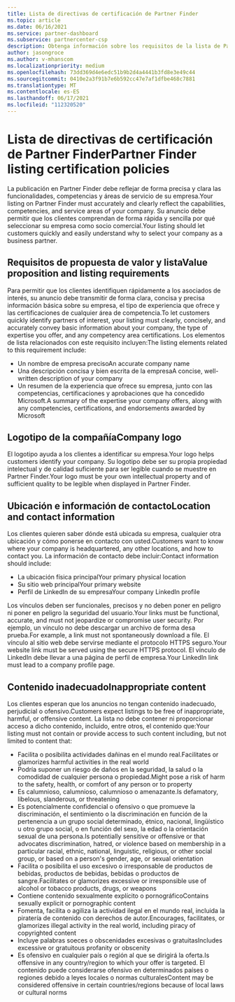 ```yaml
---
title: Lista de directivas de certificación de Partner Finder
ms.topic: article
ms.date: 06/16/2021
ms.service: partner-dashboard
ms.subservice: partnercenter-csp
description: Obtenga información sobre los requisitos de la lista de Partner Finder.
author: jasongroce
ms.author: v-mhanscom
ms.localizationpriority: medium
ms.openlocfilehash: 73dd369d4e6edc51b9b2d4a4441b3fd8e3e49c44
ms.sourcegitcommit: 0410e2a3f91b7e6b592cc47e7af1dfbe468c7881
ms.translationtype: MT
ms.contentlocale: es-ES
ms.lasthandoff: 06/17/2021
ms.locfileid: "112320520"
---
```

# <a name="partner-finder-listing-certification-policies"></a><span data-ttu-id="c8b21-103">Lista de directivas de certificación de Partner Finder</span><span class="sxs-lookup"><span data-stu-id="c8b21-103">Partner Finder listing certification policies</span></span>

<span data-ttu-id="c8b21-104">La publicación en Partner Finder debe reflejar de forma precisa y clara las funcionalidades, competencias y áreas de servicio de su empresa.</span><span class="sxs-lookup"><span data-stu-id="c8b21-104">Your listing on Partner Finder must accurately and clearly reflect the capabilities, competencies, and service areas of your company.</span></span> <span data-ttu-id="c8b21-105">Su anuncio debe permitir que los clientes comprendan de forma rápida y sencilla por qué seleccionar su empresa como socio comercial.</span><span class="sxs-lookup"><span data-stu-id="c8b21-105">Your listing should let customers quickly and easily understand why to select your company as a business partner.</span></span>

## <a name="value-proposition-and-listing-requirements"></a><span data-ttu-id="c8b21-106">Requisitos de propuesta de valor y lista</span><span class="sxs-lookup"><span data-stu-id="c8b21-106">Value proposition and listing requirements</span></span>

<span data-ttu-id="c8b21-107">Para permitir que los clientes identifiquen rápidamente a los asociados de interés, su anuncio debe transmitir de forma clara, concisa y precisa información básica sobre su empresa, el tipo de experiencia que ofrece y las certificaciones de cualquier área de competencia.</span><span class="sxs-lookup"><span data-stu-id="c8b21-107">To let customers quickly identify partners of interest, your listing must clearly, concisely, and accurately convey basic information about your company, the type of expertise you offer, and any competency area certifications.</span></span> <span data-ttu-id="c8b21-108">Los elementos de lista relacionados con este requisito incluyen:</span><span class="sxs-lookup"><span data-stu-id="c8b21-108">The listing elements related to this requirement include:</span></span>

- <span data-ttu-id="c8b21-109">Un nombre de empresa preciso</span><span class="sxs-lookup"><span data-stu-id="c8b21-109">An accurate company name</span></span>
- <span data-ttu-id="c8b21-110">Una descripción concisa y bien escrita de la empresa</span><span class="sxs-lookup"><span data-stu-id="c8b21-110">A concise, well-written description of your company</span></span>
- <span data-ttu-id="c8b21-111">Un resumen de la experiencia que ofrece su empresa, junto con las competencias, certificaciones y aprobaciones que ha concedido Microsoft.</span><span class="sxs-lookup"><span data-stu-id="c8b21-111">A summary of the expertise your company offers, along with any competencies, certifications, and endorsements awarded by Microsoft</span></span>

## <a name="company-logo"></a><span data-ttu-id="c8b21-112">Logotipo de la compañía</span><span class="sxs-lookup"><span data-stu-id="c8b21-112">Company logo</span></span>

<span data-ttu-id="c8b21-113">El logotipo ayuda a los clientes a identificar su empresa.</span><span class="sxs-lookup"><span data-stu-id="c8b21-113">Your logo helps customers identify your company.</span></span> <span data-ttu-id="c8b21-114">Su logotipo debe ser su propia propiedad intelectual y de calidad suficiente para ser legible cuando se muestre en Partner Finder.</span><span class="sxs-lookup"><span data-stu-id="c8b21-114">Your logo must be your own intellectual property and of sufficient quality to be legible when displayed in Partner Finder.</span></span>

## <a name="location-and-contact-information"></a><span data-ttu-id="c8b21-115">Ubicación e información de contacto</span><span class="sxs-lookup"><span data-stu-id="c8b21-115">Location and contact information</span></span>

<span data-ttu-id="c8b21-116">Los clientes quieren saber dónde está ubicada su empresa, cualquier otra ubicación y cómo ponerse en contacto con usted.</span><span class="sxs-lookup"><span data-stu-id="c8b21-116">Customers want to know where your company is headquartered, any other locations, and how to contact you.</span></span> <span data-ttu-id="c8b21-117">La información de contacto debe incluir:</span><span class="sxs-lookup"><span data-stu-id="c8b21-117">Contact information should include:</span></span>

- <span data-ttu-id="c8b21-118">La ubicación física principal</span><span class="sxs-lookup"><span data-stu-id="c8b21-118">Your primary physical location</span></span>
- <span data-ttu-id="c8b21-119">Su sitio web principal</span><span class="sxs-lookup"><span data-stu-id="c8b21-119">Your primary website</span></span>
- <span data-ttu-id="c8b21-120">Perfil de LinkedIn de su empresa</span><span class="sxs-lookup"><span data-stu-id="c8b21-120">Your company LinkedIn profile</span></span>

<span data-ttu-id="c8b21-121">Los vínculos deben ser funcionales, precisos y no deben poner en peligro ni poner en peligro la seguridad del usuario.</span><span class="sxs-lookup"><span data-stu-id="c8b21-121">Your links must be functional, accurate, and must not jeopardize or compromise user security.</span></span> <span data-ttu-id="c8b21-122">Por ejemplo, un vínculo no debe descargar un archivo de forma desa prueba.</span><span class="sxs-lookup"><span data-stu-id="c8b21-122">For example, a link must not spontaneously download a file.</span></span> <span data-ttu-id="c8b21-123">El vínculo al sitio web debe servirse mediante el protocolo HTTPS seguro.</span><span class="sxs-lookup"><span data-stu-id="c8b21-123">Your website link must be served using the secure HTTPS protocol.</span></span> <span data-ttu-id="c8b21-124">El vínculo de LinkedIn debe llevar a una página de perfil de empresa.</span><span class="sxs-lookup"><span data-stu-id="c8b21-124">Your LinkedIn link must lead to a company profile page.</span></span>

## <a name="inappropriate-content"></a><span data-ttu-id="c8b21-125">Contenido inadecuado</span><span class="sxs-lookup"><span data-stu-id="c8b21-125">Inappropriate content</span></span>

<span data-ttu-id="c8b21-126">Los clientes esperan que los anuncios no tengan contenido inadecuado, perjudicial o ofensivo.</span><span class="sxs-lookup"><span data-stu-id="c8b21-126">Customers expect listings to be free of inappropriate, harmful, or offensive content.</span></span> <span data-ttu-id="c8b21-127">La lista no debe contener ni proporcionar acceso a dicho contenido, incluido, entre otros, el contenido que:</span><span class="sxs-lookup"><span data-stu-id="c8b21-127">Your listing must not contain or provide access to such content including, but not limited to content that:</span></span>

- <span data-ttu-id="c8b21-128">Facilita o posibilita actividades dañinas en el mundo real.</span><span class="sxs-lookup"><span data-stu-id="c8b21-128">Facilitates or glamorizes harmful activities in the real world</span></span>
- <span data-ttu-id="c8b21-129">Podría suponer un riesgo de daños en la seguridad, la salud o la comodidad de cualquier persona o propiedad.</span><span class="sxs-lookup"><span data-stu-id="c8b21-129">Might pose a risk of harm to the safety, health, or comfort of any person or to property</span></span>
- <span data-ttu-id="c8b21-130">Es calumnioso, calumnioso, calumnioso o amenazante.</span><span class="sxs-lookup"><span data-stu-id="c8b21-130">Is defamatory, libelous, slanderous, or threatening</span></span>
- <span data-ttu-id="c8b21-131">Es potencialmente confidencial o ofensivo o que promueve la discriminación, el sentimiento o la discriminación en función de la pertenencia a un grupo social determinado, étnico, nacional, lingüístico u otro grupo social, o en función del sexo, la edad o la orientación sexual de una persona.</span><span class="sxs-lookup"><span data-stu-id="c8b21-131">Is potentially sensitive or offensive or that advocates discrimination, hatred, or violence based on membership in a particular racial, ethnic, national, linguistic, religious, or other social group, or based on a person's gender, age, or sexual orientation</span></span>
- <span data-ttu-id="c8b21-132">Facilita o posibilita el uso excesivo o irresponsable de productos de bebidas, productos de bebidas, bebidas o productos de sangre.</span><span class="sxs-lookup"><span data-stu-id="c8b21-132">Facilitates or glamorizes excessive or irresponsible use of alcohol or tobacco products, drugs, or weapons</span></span>
- <span data-ttu-id="c8b21-133">Contiene contenido sexualmente explícito o pornográfico</span><span class="sxs-lookup"><span data-stu-id="c8b21-133">Contains sexually explicit or pornographic content</span></span>
- <span data-ttu-id="c8b21-134">Fomenta, facilita o agiliza la actividad ilegal en el mundo real, incluida la piratería de contenido con derechos de autor.</span><span class="sxs-lookup"><span data-stu-id="c8b21-134">Encourages, facilitates, or glamorizes illegal activity in the real world, including piracy of copyrighted content</span></span>
- <span data-ttu-id="c8b21-135">Incluye palabras soeces o obscenidades excesivas o gratuitas</span><span class="sxs-lookup"><span data-stu-id="c8b21-135">Includes excessive or gratuitous profanity or obscenity</span></span>
- <span data-ttu-id="c8b21-136">Es ofensivo en cualquier país o región al que se dirigirá la oferta.</span><span class="sxs-lookup"><span data-stu-id="c8b21-136">Is offensive in any country/region to which your offer is targeted.</span></span> <span data-ttu-id="c8b21-137">El contenido puede considerarse ofensivo en determinados países o regiones debido a leyes locales o normas culturales</span><span class="sxs-lookup"><span data-stu-id="c8b21-137">Content may be considered offensive in certain countries/regions because of local laws or cultural norms</span></span>
